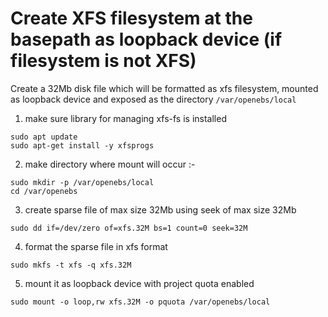 # Create XFS filesystem at the basepath as loopback device (if filesystem is not XFS)

Create a 32Mb disk file which will be formatted as xfs filesystem, mounted as loopback device and exposed as the directory `/var/openebs/local`

1. make sure library for managing xfs-fs is installed
```console
sudo apt update
sudo apt-get install -y xfsprogs
```

2. make directory where mount will occur :-
```console
sudo mkdir -p /var/openebs/local
cd /var/openebs
```

3. create sparse file of max size 32Mb using seek of max size 32Mb
```console
sudo dd if=/dev/zero of=xfs.32M bs=1 count=0 seek=32M
```

4. format the sparse file in xfs format
```console
sudo mkfs -t xfs -q xfs.32M
```

5. mount it as loopback device with project quota enabled
```console
sudo mount -o loop,rw xfs.32M -o pquota /var/openebs/local
```